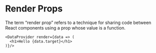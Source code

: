 # Render Props

The term “render prop” refers to a technique for sharing code between React components using a prop whose value is a function.

```
<DataProvider render={data => (
  <h1>Hello {data.target}</h1>
)}/>

```
